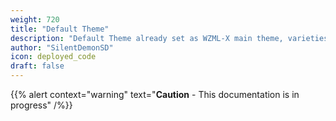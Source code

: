 ```yaml
---
weight: 720
title: "Default Theme"
description: "Default Theme already set as WZML-X main theme, varieties and usage !"
author: "SilentDemonSD"
icon: deployed_code
draft: false
---
```


{{% alert context="warning" text="**Caution** - This documentation is in progress" /%}}
